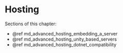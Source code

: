 # Hosting

Sections of this chapter:
- @ref md_advanced_hosting_embedding_a_server
- @ref md_advanced_hosting_unity_based_servers
- @ref md_advanced_hosting_dotnet_compatibility